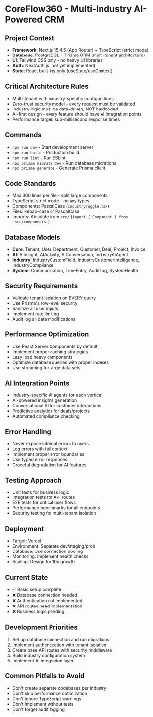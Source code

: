 # CoreFlow360 - Multi-Industry AI-Powered CRM

## Project Context
- **Framework**: Next.js 15.4.5 (App Router) + TypeScript (strict mode)
- **Database**: PostgreSQL + Prisma ORM (multi-tenant architecture)
- **UI**: Tailwind CSS only - no heavy UI libraries
- **Auth**: NextAuth.js (not yet implemented)
- **State**: React built-ins only (useState/useContext)

## Critical Architecture Rules
- Multi-tenant with industry-specific configurations
- Zero-trust security model - every request must be validated
- Industry logic must be data-driven, NOT hardcoded
- AI-first design - every feature should have AI integration points
- Performance target: sub-millisecond response times

## Commands
- `npm run dev` - Start development server
- `npm run build` - Production build
- `npm run lint` - Run ESLint
- `npx prisma migrate dev` - Run database migrations
- `npx prisma generate` - Generate Prisma client

## Code Standards
- Max 300 lines per file - split large components
- TypeScript strict mode - no `any` types
- Components: PascalCase (`IndustryToggle.tsx`)
- Files: kebab-case or PascalCase
- Imports: Absolute from `src/` (`import { Component } from 'src/components'`)

## Database Models
- **Core**: Tenant, User, Department, Customer, Deal, Project, Invoice
- **AI**: AIInsight, AIActivity, AIConversation, IndustryAIAgent
- **Industry**: IndustryCustomField, IndustryCustomerIntelligence, IndustryCompliance
- **System**: Communication, TimeEntry, AuditLog, SystemHealth

## Security Requirements
- Validate tenant isolation on EVERY query
- Use Prisma's row-level security
- Sanitize all user inputs
- Implement rate limiting
- Audit log all data modifications

## Performance Optimization
- Use React Server Components by default
- Implement proper caching strategies
- Lazy load heavy components
- Optimize database queries with proper indexes
- Use streaming for large data sets

## AI Integration Points
- Industry-specific AI agents for each vertical
- AI-powered insights generation
- Conversational AI for customer interactions
- Predictive analytics for deals/projects
- Automated compliance checking

## Error Handling
- Never expose internal errors to users
- Log errors with full context
- Implement proper error boundaries
- Use typed error responses
- Graceful degradation for AI features

## Testing Approach
- Unit tests for business logic
- Integration tests for API routes
- E2E tests for critical user flows
- Performance benchmarks for all endpoints
- Security testing for multi-tenant isolation

## Deployment
- Target: Vercel
- Environment: Separate dev/staging/prod
- Database: Use connection pooling
- Monitoring: Implement health checks
- Scaling: Design for 10x growth

## Current State
- ✅ Basic setup complete
- ❌ Database connection needed
- ❌ Authentication not implemented
- ❌ API routes need implementation
- ❌ Business logic pending

## Development Priorities
1. Set up database connection and run migrations
2. Implement authentication with tenant isolation
3. Create base API routes with security middleware
4. Build industry configuration system
5. Implement AI integration layer

## Common Pitfalls to Avoid
- Don't create separate codebases per industry
- Don't skip performance optimization
- Don't ignore TypeScript warnings
- Don't implement without tests
- Don't forget audit logging 